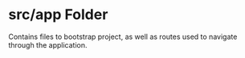 # src/app Folder

Contains files to bootstrap project, as well as routes used to navigate through the application. 
